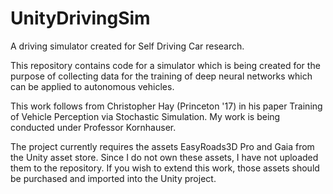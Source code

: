 # UnityDrivingSim
A driving simulator created for Self Driving Car research.

This repository contains code for a simulator which is being created for the purpose of collecting data for the training of deep neural networks which can be applied to autonomous vehicles.

This work follows from Christopher Hay (Princeton '17) in his paper Training of Vehicle Perception via Stochastic Simulation. 
My work is being conducted under Professor Kornhauser.

The project currently requires the assets EasyRoads3D Pro and Gaia from the Unity asset store. Since I do not own these assets, I have not uploaded them to the repository. If you wish to extend this work, those assets should be purchased and imported into the Unity project.